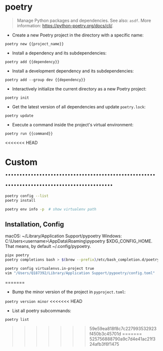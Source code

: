 # poetry

> Manage Python packages and dependencies.
> See also: `asdf`.
> More information: <https://python-poetry.org/docs/cli/>.

- Create a new Poetry project in the directory with a specific name:

`poetry new {{project_name}}`

- Install a dependency and its subdependencies:

`poetry add {{dependency}}`

- Install a development dependency and its subdependencies:

`poetry add --group dev {{dependency}}`

- Interactively initialize the current directory as a new Poetry project:

`poetry init`

- Get the latest version of all dependencies and update `poetry.lock`:

`poetry update`

- Execute a command inside the project's virtual environment:

`poetry run {{command}}`

<<<<<<< HEAD


# Custom ...........................................................................................
```bash
poetry config --list
poetry install

poetry env info -p  # show virtualenv path

```

## Installation, Config
macOS: ~/Library/Application Support/pypoetry
Windows: C:\Users\<username>\AppData\Roaming\pypoetry
$XDG_CONFIG_HOME. That means, by default ~/.config/pypoetry.

```bash
pipx poetry
poetry completions bash > $(brew --prefix)/etc/bash_completion.d/poetry.bash-completion

poetry config virtualenvs.in-project true
vim "/Users/Q187392/Library/Application Support/pypoetry/config.toml"
```
=======
- Bump the minor version of the project in `pyproject.toml`:

`poetry version minor`
<<<<<<< HEAD

- List all poetry subcommands:

`poetry list`
>>>>>>> 59e59ea818f8c7c227993532923f450b3c45701d
=======
>>>>>>> 525756888790a9c7d4e41ac21f324afb3f6f1475
